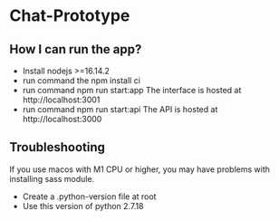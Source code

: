 # Chat-Prototype

## How I can run the app?

- Install nodejs >=16.14.2
- run command the npm install ci
- run command npm run start:app The interface is hosted at http://localhost:3001
- run command npm run start:api The API is hosted at http://localhost:3000

## Troubleshooting

If you use macos with M1 CPU or higher, you may have problems with installing sass module.
- Create a .python-version file at root
- Use this version of python 2.7.18
